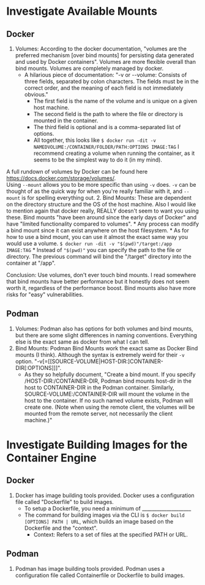 # Investigate Available Mounts
## Docker
1. Volumes: According to the docker documentation, "volumes are the preferred mechanism [over bind mounts] for persisting data generated and used by Docker containers". Volumes are more flexible overall than bind mounts. Volumes are completely managed by docker.
    * A hilarious piece of documentation: "-v or --volume: Consists of three fields, separated by colon characters. The fields must be in the correct order, and the meaning of each field is not immediately obvious."
        * The first field is the name of the volume and is unique on a given host machine. 
        * The second field is the path to where the file or directory is mounted in the container. 
        * The third field is optional and is a comma-separated list of options.
        * All together, this looks like `$ docker run -dit -v NAMEDVOLUME:/CONTAINER/FOLDER/PATH:OPTIONS IMAGE:TAG` I recommend creating a volume when running the container, as it seems to be the simplest way to do it (in my mind). 

A full rundown of volumes by Docker can be found here https://docs.docker.com/storage/volumes/.  
Using `--mount` allows you to be more specific than using `-v` does. `-v` can be thought of as the quick way for when you're really familiar with it, and `--mount` is for spelling everything out.
2. Bind Mounts: These are dependent on the directory structure and the OS of the host machine. Also I would like to mention again that docker really, REALLY doesn't seem to want you using these. Bind mounts "have been around since the early days of Docker" and have "limited functionality compared to volumes". 
    * Any process can modify a bind mount since it can exist anywhere on the host filesystem. 
    * As for how to use a bind mount, you can use it almost the exact same way you would use a volume. `$ docker run -dit -v "$(pwd)"/target:/app IMAGE:TAG`
    * Instead of `"$(pwd)"` you can specify the path to the file or directory. The previous command will bind the "/target" directory into the container at "/app". 

Conclusion: Use volumes, don't ever touch bind mounts. I read somewhere that bind mounts have better performance but it honestly does not seem worth it, regardless of the performance boost. Bind mounts also have more risks for "easy" vulnerabilities. 
## Podman
1. Volumes: Podman also has options for both volumes and bind mounts, but there are some slight differences in naming conventions. Everything else is the exact same as docker from what I can tell. 
2. Bind Mounts: Podman Bind Mounts work the exact same as Docker Bind mounts (I think). Although the syntax is extremely weird for their `-v` option. "-v[=[[SOURCE-VOLUME|HOST-DIR:]CONTAINER-DIR[:OPTIONS]]]".
    * As they so helpfully document, "Create a bind mount. If you specify /HOST-DIR:/CONTAINER-DIR, Podman bind mounts host-dir in the host to CONTAINER-DIR in the Podman container. Similarly, SOURCE-VOLUME:/CONTAINER-DIR will mount the volume in the host to the container. If no such named volume exists, Podman will create one. (Note when using the remote client, the volumes will be mounted from the remote server, not necessarily the client machine.)"
# Investigate Building Images for the Container Engine
## Docker
1. Docker has image building tools provided. Docker uses a configuration file called "Dockerfile" to build images.
    * To setup a Dockerfile, you need a minimum of ____________________
    * The command for building images via the CLI is `$ docker build [OPTIONS] PATH | URL`, which builds an image based on the Dockerfile and the "context". 
        * Context: Refers to a set of files at the specified PATH or URL. 
## Podman
1. Podman has image building tools provided. Podman uses a configuration file called Containerfile or Dockerfile to build images. 
